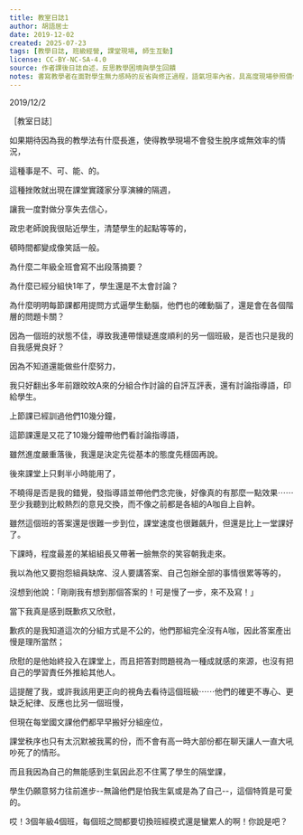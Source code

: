 ```yaml
---
title: 教室日誌1
author: 胡語居士
date: 2019-12-02
created: 2025-07-23
tags: [教學日誌, 班級經營, 課堂現場, 師生互動]
license: CC-BY-NC-SA-4.0
source: 作者課後日誌自述，反思教學困境與學生回饋
notes: 書寫教學者在面對學生無力感時的反省與修正過程，語氣坦率內省，具高度現場參照價值
---
```


2019/12/2

［教室日誌］

如果期待因為我的教學法有什麼長進，使得教學現場不會發生脫序或無效率的情況，

這種事是不、可、能、的。

這種挫敗就出現在課堂實踐家分享演練的隔週，

讓我一度對做分享失去信心，

政忠老師說我很貼近學生，清楚學生的起點等等的，

頓時間都變成像笑話一般。

為什麼二年級全班會寫不出段落摘要？

為什麼已經分組快1年了，學生還是不太會討論？

為什麼明明每節課都用提問方式逼學生動腦，他們也的確動腦了，還是會在各個階層的問題卡關？

因為一個班的狀態不佳，導致我連帶懷疑進度順利的另一個班級，是否也只是我的自我感覺良好？

因為不知道還能做些什麼努力，

我只好翻出多年前跟旼旼A來的分組合作討論的自評互評表，還有討論指導語，印給學生。

上節課已經訓過他們10幾分鐘，

這節課還是又花了10幾分鐘帶他們看討論指導語，

雖然進度嚴重落後，我還是決定先從基本的態度先穩固再說。

後來課堂上只剩半小時能用了，

不曉得是否是我的錯覺，發指導語並帶他們念完後，好像真的有那麼一點效果⋯⋯至少我聽到比較熱烈的意見交換，而不像之前都是各組的A咖自上自幹。

雖然這個班的答案還是很難一步到位，課堂速度也很難飆升，但還是比上一堂課好了。

下課時，程度最差的某組組長又帶著一臉無奈的笑容朝我走來。

我以為他又要抱怨組員缺席、沒人要講答案、自己包辦全部的事情很累等等的，

沒想到他說：「剛剛我有想到那個答案的！可是慢了一步，來不及寫！」

當下我真是感到既歉疚又欣慰，

歉疚的是我知道這次的分組方式是不公的，他們那組完全沒有A咖，因此答案產出慢是理所當然；

欣慰的是他始終投入在課堂上，而且把答對問題視為一種成就感的來源，也沒有把自己的學習責任外推給其他人。

這提醒了我，或許我該用更正向的視角去看待這個班級⋯⋯他們的確更不專心、更缺乏紀律、反應也比另一個班慢，

但現在每堂國文課他們都早早搬好分組座位，

課堂秩序也只有太沉默被我罵的份，而不會有高一時大部份都在聊天讓人一直大吼吵死了的情形。

而且我因為自己的無能感到生氣因此忍不住罵了學生的隔堂課，

學生仍願意努力往前進步--無論他們是怕我生氣或是為了自己--，這個特質是可愛的。

哎！3個年級4個班，每個班之間都要切換班經模式還是蠻累人的啊！你說是吧？